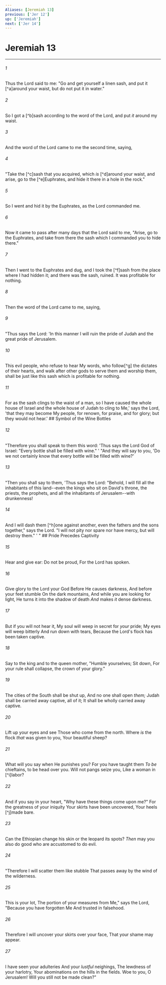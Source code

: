 ```yaml
---
Aliases: [Jeremiah 13]
previous: ['Jer 12']
up: ['Jeremiah']
next: ['Jer 14']
---
```

# Jeremiah 13

***


###### 1 
Thus the Lord said to me: "Go and get yourself a linen sash, and put it [^a]around your waist, but do not put it in water." 

###### 2 
So I got a [^b]sash according to the word of the Lord, and put _it_ around my waist. 

###### 3 
And the word of the Lord came to me the second time, saying, 

###### 4 
"Take the [^c]sash that you acquired, which _is_ [^d]around your waist, and arise, go to the [^e]Euphrates, and hide it there in a hole in the rock." 

###### 5 
So I went and hid it by the Euphrates, as the Lord commanded me. 

###### 6 
Now it came to pass after many days that the Lord said to me, "Arise, go to the Euphrates, and take from there the sash which I commanded you to hide there." 

###### 7 
Then I went to the Euphrates and dug, and I took the [^f]sash from the place where I had hidden it; and there was the sash, ruined. It was profitable for nothing. 

###### 8 
Then the word of the Lord came to me, saying, 

###### 9 
"Thus says the Lord: 'In this manner I will ruin the pride of Judah and the great pride of Jerusalem. 

###### 10 
This evil people, who refuse to hear My words, who follow[^g] the dictates of their hearts, and walk after other gods to serve them and worship them, shall be just like this sash which is profitable for nothing. 

###### 11 
For as the sash clings to the waist of a man, so I have caused the whole house of Israel and the whole house of Judah to cling to Me,' says the Lord, 'that they may become My people, for renown, for praise, and for glory; but they would not hear.' ## Symbol of the Wine Bottles 

###### 12 
"Therefore you shall speak to them this word: 'Thus says the Lord God of Israel: "Every bottle shall be filled with wine." ' "And they will say to you, 'Do we not certainly know that every bottle will be filled with wine?' 

###### 13 
"Then you shall say to them, 'Thus says the Lord: "Behold, I will fill all the inhabitants of this land--even the kings who sit on David's throne, the priests, the prophets, and all the inhabitants of Jerusalem--with drunkenness! 

###### 14 
And I will dash them [^h]one against another, even the fathers and the sons together," says the Lord. "I will not pity nor spare nor have mercy, but will destroy them." ' " ## Pride Precedes Captivity 

###### 15 
Hear and give ear: Do not be proud, For the Lord has spoken. 

###### 16 
Give glory to the Lord your God Before He causes darkness, And before your feet stumble On the dark mountains, And while you are looking for light, He turns it into the shadow of death _And_ makes _it_ dense darkness. 

###### 17 
But if you will not hear it, My soul will weep in secret for _your_ pride; My eyes will weep bitterly And run down with tears, Because the Lord's flock has been taken captive. 

###### 18 
Say to the king and to the queen mother, "Humble yourselves; Sit down, For your rule shall collapse, the crown of your glory." 

###### 19 
The cities of the South shall be shut up, And no one shall open _them;_ Judah shall be carried away captive, all of it; It shall be wholly carried away captive. 

###### 20 
Lift up your eyes and see Those who come from the north. Where _is_ the flock _that_ was given to you, Your beautiful sheep? 

###### 21 
What will you say when He punishes you? For you have taught them _To be_ chieftains, to be head over you. Will not pangs seize you, Like a woman in [^i]labor? 

###### 22 
And if you say in your heart, "Why have these things come upon me?" For the greatness of your iniquity Your skirts have been uncovered, Your heels [^j]made bare. 

###### 23 
Can the Ethiopian change his skin or the leopard its spots? _Then_ may you also do good who are accustomed to do evil. 

###### 24 
"Therefore I will scatter them like stubble That passes away by the wind of the wilderness. 

###### 25 
This is your lot, The portion of your measures from Me," says the Lord, "Because you have forgotten Me And trusted in falsehood. 

###### 26 
Therefore I will uncover your skirts over your face, That your shame may appear. 

###### 27 
I have seen your adulteries And your _lustful_ neighings, The lewdness of your harlotry, Your abominations on the hills in the fields. Woe to you, O Jerusalem! Will you still not be made clean?"
